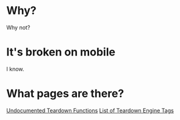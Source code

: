 # Why?

Why not?

# It's broken on mobile

I know.

# What pages are there?

[Undocumented Teardown Functions](https://uwq-official.github.io/game-stuff/teardown/functions)
[List of Teardown Engine Tags](https://uwq-official.github.io/game-stuff/teardown/tags)
